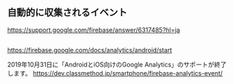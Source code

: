 ## 自動的に収集されるイベント
https://support.google.com/firebase/answer/6317485?hl=ja

## 
https://firebase.google.com/docs/analytics/android/start

2019年10月31日に「AndroidとiOS向けのGoogle Analytics」のサポートが終了します。
https://dev.classmethod.jp/smartphone/firebase-analytics-event/
